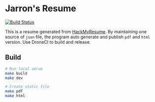 # Jarron's Resume

[![Build Status](https://cloud.drone.io/api/badges/jarronshih/jarronshih.github.io/status.svg)](https://cloud.drone.io/jarronshih/jarronshih.github.io)


This is a resume generated from [HackMyResume](https://github.com/hacksalot/HackMyResume). 
By maintaining one source of `json` file, the program auto generate and publish `pdf` and `html` version.
Use DroneCI to build and release.


## Build
```bash
# Run local serve
make build
make dev

# Create static file
make pdf
make html
```
